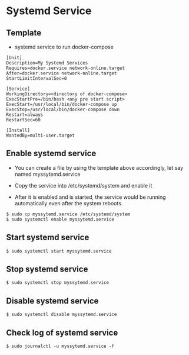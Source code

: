 # Systemd Service

## Template

- systemd service to run docker-compose
  
```
[Unit]
Description=My Systemd Services
Requires=docker.service network-online.target
After=docker.service network-online.target
StartLimitIntervalSec=0

[Service]
WorkingDirectory=<directory of docker-compose>
ExecStartPre=/bin/bash <any pre start script>
ExecStart=/usr/local/bin/docker-compose up
ExecStop=/usr/local/bin/docker-compose down
Restart=always
RestartSec=60

[Install]
WantedBy=multi-user.target
```

## Enable systemd service

- You can create a file by using the template above accordingly, let say named myssytemd.service

- Copy the service into /etc/systemd/system and enable it

- After it is enabled and is started, the service would be running automatically even after the system reboots.
  
```
$ sudo cp myssytemd.service /etc/systemd/system
$ sudo systemctl enable myssytemd.service
```

## Start systemd service

```
$ sudo systemctl start myssytemd.service
```

## Stop systemd service

```
$ sudo systemctl stop myssytemd.service
```

## Disable systemd service

```
$ sudo systemctl disable myssytemd.service
```

## Check log of systemd service

```
$ sudo journalctl -u myssytemd.service -f
```